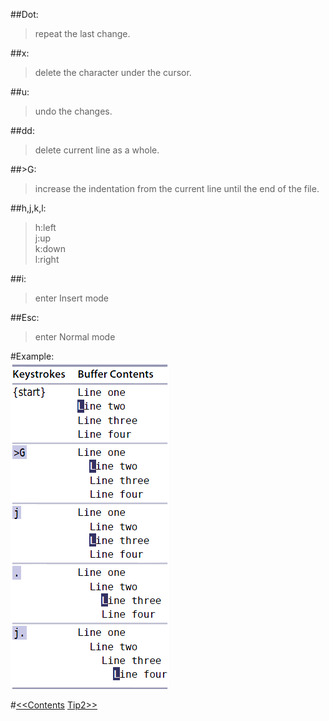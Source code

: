 ##Dot:    
>repeat the last change.  
  
##x:  
>delete the character under the cursor.  
  
##u:  
>undo the changes.  
  
##dd:   
>delete current line as a whole.  
  
##>G:    
>increase the indentation from the current line until the end of the file.  
  
##h,j,k,l:     
>h:left   
>j:up    
>k:down   
>l:right    
  
##i:  
>enter Insert mode  
  
##Esc:    
>enter Normal mode  
  
#Example:  
![tip1](images/tip1.png)
  
#[<<Contents](README.md) [Tip2>>](tip2.md)
